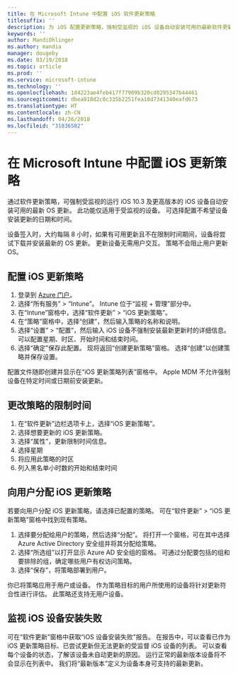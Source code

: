 ```yaml
---
title: 在 Microsoft Intune 中配置 iOS 软件更新策略
titlesuffix: ''
description: 为 iOS 配置更新策略，强制受监视的 iOS 设备自动安装可用的最新软件更新。
keywords: ''
author: MandiOhlinger
ms.author: mandia
manager: dougeby
ms.date: 03/19/2018
ms.topic: article
ms.prod: ''
ms.service: microsoft-intune
ms.technology: ''
ms.openlocfilehash: 1d4223ae4feb417f77909b320cd0295347b44461
ms.sourcegitcommit: dbea918d2c0c335b2251fea18d7341340eafd673
ms.translationtype: HT
ms.contentlocale: zh-CN
ms.lasthandoff: 04/26/2018
ms.locfileid: "31836582"
---
```

# <a name="configure-ios-update-policies-in-microsoft-intune"></a>在 Microsoft Intune 中配置 iOS 更新策略

通过软件更新策略，可强制受监视的运行 iOS 10.3 及更高版本的 iOS 设备自动安装可用的最新 OS 更新。 此功能仅适用于受监视的设备。 可选择配置不希望设备安装更新的日期和时间。 

设备签入时，大约每隔 8 小时，如果有可用更新且不在限制时间期间，设备将尝试下载并安装最新的 OS 更新。 更新设备无需用户交互。 策略不会阻止用户更新 OS。

## <a name="configure-the-ios-update-policy"></a>配置 iOS 更新策略
1. 登录到 [Azure 门户](https://portal.azure.com)。
2. 选择“所有服务” > “Intune”。 Intune 位于“监视 + 管理”部分中。
3. 在“Intune”窗格中，选择“软件更新” > “iOS 更新策略”。
4. 在“策略”窗格中，选择“创建”，然后输入策略的名称和说明。
5. 选择“设置” > “配置”，然后输入 iOS 设备不强制安装最新更新时的详细信息。 可以配置星期、时区、开始时间和结束时间。
6. 选择“确定”保存此配置。 现将返回“创建更新策略”窗格。 选择“创建”以创建策略并保存设置。

配置文件随即创建并显示在“iOS 更新策略列表”窗格中。 Apple MDM 不允许强制设备在特定时间或日期前安装更新。 

## <a name="change-the-restricted-times-for-the-policy"></a>更改策略的限制时间

1.  在“软件更新”边栏选项卡上，选择“iOS 更新策略”。
2.  选择想要更新的 iOS 更新策略。
3.  选择“属性”，更新限制时间信息。
4.  选择星期
5.  将应用此策略的时区
6.  列入黑名单小时数的开始和结束时间

## <a name="assign-an-ios-update-policy-to-users"></a>向用户分配 iOS 更新策略

若要向用户分配 iOS 更新策略，请选择已配置的策略。 可在“软件更新” > “iOS 更新策略”窗格中找到现有策略。

1. 选择要分配给用户的策略，然后选择“分配”。 将打开一个窗格，可在其中选择 Azure Active Directory 安全组并将其分配给策略。
2. 选择“所选组”以打开显示 Azure AD 安全组的窗格。 可通过分配要包括的组和要排除的组，确定哪些用户有权访问策略。
3. 选择“保存”，将策略部署到用户。

你已将策略应用于用户或设备。 作为策略目标的用户所使用的设备将针对更新符合性进行评估。 此策略还支持无用户设备。

## <a name="monitor-ios-device-installation-failures"></a>监视 iOS 设备安装失败
<!-- 1352223 -->
可在“软件更新”窗格中获取“iOS 设备安装失败”报告。 在报告中，可以查看已作为 iOS 更新策略目标、已尝试更新但无法更新的受监督 iOS 设备的列表。 可以查看每个设备的状态，了解该设备未自动更新的原因。 运行正常的最新版本设备将不会显示在列表中。 我们将“最新版本”定义为设备本身可支持的最新更新。

